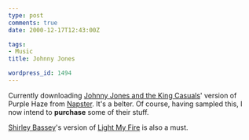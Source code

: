 ```yaml
---
type: post
comments: true
date: 2000-12-17T12:43:00Z

tags:
- Music
title: Johnny Jones

wordpress_id: 1494
---
```


Currently downloading [Johnny Jones and the King Casuals](http://le-village.ifrance.com/routedublues/Utrecht/jones.html)' version of Purple Haze from [Napster](http://www.napster.com). It's a belter. Of course, having sampled this, I now intend to **purchase** some of their stuff.   

   

[Shirley Bassey](http://www.geocities.com/~sbwebmaster/)'s version of [Light My Fire](http://www.insinet.it/music/doors6.htm) is also a must. 
